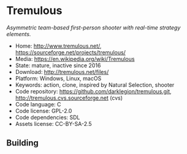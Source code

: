 # Tremulous

_Asymmetric team-based first-person shooter with real-time strategy elements._

- Home: http://www.tremulous.net/, https://sourceforge.net/projects/tremulous/
- Media: https://en.wikipedia.org/wiki/Tremulous
- State: mature, inactive since 2016 
- Download: http://tremulous.net/files/
- Platform: Windows, Linux, macOS
- Keywords: action, clone, inspired by Natural Selection, shooter
- Code repository: https://github.com/darklegion/tremulous.git, http://tremulous.cvs.sourceforge.net (cvs)
- Code language: C
- Code license: GPL-2.0
- Code dependencies: SDL
- Assets license: CC-BY-SA-2.5

## Building

